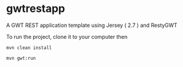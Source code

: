 gwtrestapp
==========

A GWT REST application template using Jersey ( 2.7 ) and RestyGWT

To run the project, clone it to your computer then

    mvn clean install

    mvn gwt:run
